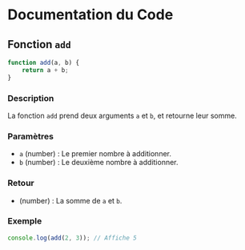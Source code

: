 # Documentation du Code

## Fonction `add`

```javascript
function add(a, b) {
    return a + b;
}
```

### Description
La fonction `add` prend deux arguments `a` et `b`, et retourne leur somme.

### Paramètres
- `a` (number) : Le premier nombre à additionner.
- `b` (number) : Le deuxième nombre à additionner.

### Retour
- (number) : La somme de `a` et `b`.

### Exemple
```javascript
console.log(add(2, 3)); // Affiche 5
```